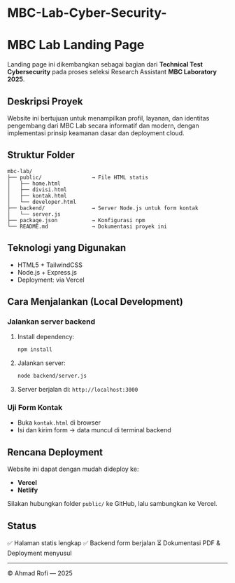# MBC-Lab-Cyber-Security-

# MBC Lab Landing Page

Landing page ini dikembangkan sebagai bagian dari **Technical Test Cybersecurity** pada proses seleksi Research Assistant **MBC Laboratory 2025**.

##  Deskripsi Proyek
Website ini bertujuan untuk menampilkan profil, layanan, dan identitas pengembang dari MBC Lab secara informatif dan modern, dengan implementasi prinsip keamanan dasar dan deployment cloud.

##  Struktur Folder
```
mbc-lab/
├── public/                → File HTML statis
│   ├── home.html
│   ├── divisi.html
│   ├── kontak.html
│   └── developer.html
├── backend/               → Server Node.js untuk form kontak
│   └── server.js
├── package.json           → Konfigurasi npm
└── README.md              → Dokumentasi proyek ini
```

##  Teknologi yang Digunakan
- HTML5 + TailwindCSS
- Node.js + Express.js
- Deployment: via Vercel 

##  Cara Menjalankan (Local Development)
### Jalankan server backend
1. Install dependency:
   ```bash
   npm install
   ```
2. Jalankan server:
   ```bash
   node backend/server.js
   ```
3. Server berjalan di: `http://localhost:3000`

### Uji Form Kontak
- Buka `kontak.html` di browser
- Isi dan kirim form → data muncul di terminal backend

##  Rencana Deployment
Website ini dapat dengan mudah dideploy ke:
- **Vercel**
- **Netlify**

Silakan hubungkan folder `public/` ke GitHub, lalu sambungkan ke Vercel.

##  Status
✅ Halaman statis lengkap
✅ Backend form berjalan
⏳ Dokumentasi PDF & Deployment menyusul

---

© Ahmad Rofi — 2025
